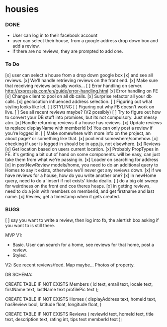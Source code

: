 # housies

### DONE
- User can log in to their facebook account
- user can select their house, from a google address drop down box and add a review.
- if there are no reviews, they are prompted to add one.

### To Do
[x] user can select a house from a drop down google box
[x] and see all reviews.
[x] We'll handle retrieving reviews on the front end.
[x] Make sure that receiving reviews actually works...
[ ] Error handling on server. http://expressjs.com/en/guide/error-handling.html
[x] Error handling on FE
[x] Change client to pool on all db calls.
[x] Surprise refactor all your db calls.
[x] geolocation influenced address selection.
[ ] Figuring out what styling looks like lel.
[ ] STYLING 
[ ] Figuring out why FB doesn't work on live.
[ ] See all recent reviews maybe? (V2 possibly)
[ ] Try to figure out how to convert your DB stuff into promises, but its not compulsory. Just messy atm.
[x] Handle returning reviews if a house has reviews.
[x] Update reviews to replace displayName with memberId
[x] You can only post a review if you're logged in.
[ ] Make somewhere with more info on the project, an about page? or something like that.
[x] pool.end somewhere/somehow. 
[x] checking if user is logged in should be in app.js, not elsewhere.
[x] Reviews
[x] Get location based on users current location.
[x] Probably PropTypes in FE. it's getting a bit out of hand on some components. will be easy, can just take them from what we're passing in.
[x] Loader on searching for address
[x] in postNewReview models/home, you need to do an additional query to Homes to say it exists, otherwise we'll never get any reviews down.
[x] if we have reviews for a house, how do you write another one?
[x] in newHome query, need to do a 'insert if not exists' kinda dealio.
[ ] do a big old sweep for weirdness on the front end cos theres heaps.
[x] in getting reviews, need to do a join with members on memberid, and get firstname and last name.
[x] Review, get a timestamp when it gets created.

### BUGS
[ ] say you want to write a review, then log into fb, the alertish box asking if you want to is still there. 

MVP V1:
- Basic. User can search for a home, see reviews for that home, post a review.
- Styled.

V2: See recent reviews/feed. Map maybe... Photos of property.


DB SCHEMA: 

CREATE TABLE IF NOT EXISTS Members (
  id text,
  email text,
  locale text,
  firstName text,
  lastName text
  profilePic text
);

CREATE TABLE IF NOT EXISTS Homes (
  displayAddress text,
  homeId text,
  hasReview bool,
  latitude float,
  longitude float,
)

CREATE TABLE IF NOT EXISTS Reviews (
  reviewId text,
  homeId text,
  title text,
  description text,
  rating int,
  tips text
  memberId text
);